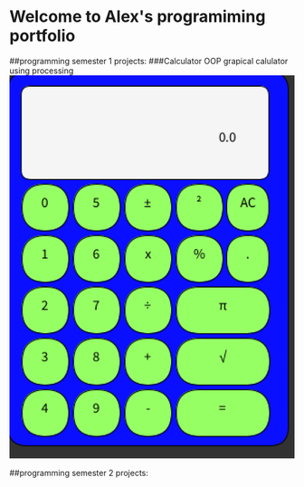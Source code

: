 # Welcome to Alex's programiming portfolio

##programming semester 1 projects:
###Calculator
OOP grapical calulator using processing
 ![Calculator](https://github.com/Beckfistman101/Porgramingportfolio/blob/main/images/calc.png)
 
##programming semester 2 projects:
